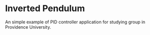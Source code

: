 # Inverted Pendulum

An simple example of PID controller application for studying group in Providence University.
